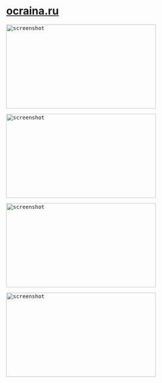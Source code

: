 # [ocraina.ru](https://ocraina.ru/_)

<kbd><img src="https://github.com/ZERDICORP/ocraina.ru-overview/blob/main/screenshots/s1.png?row=true" alt="screenshot" width="400" height="225"></kbd>

<kbd><img src="https://github.com/ZERDICORP/ocraina.ru-overview/blob/main/screenshots/s2.png?row=true" alt="screenshot" width="400" height="225"></kbd>

<kbd><img src="https://github.com/ZERDICORP/ocraina.ru-overview/blob/main/screenshots/s3.png?row=true" alt="screenshot" width="400" height="225"></kbd>

<kbd><img src="https://github.com/ZERDICORP/ocraina.ru-overview/blob/main/screenshots/s4.png?row=true" alt="screenshot" width="400" height="225"></kbd>
